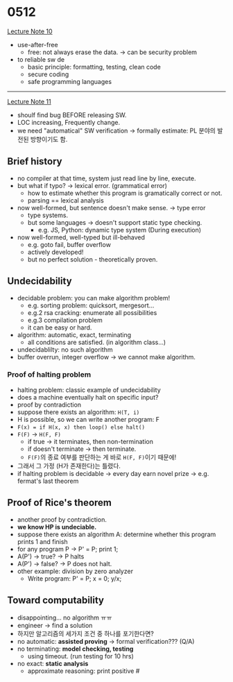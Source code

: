 # 0512

[Lecture Note 10](../lecture-notes/Lecture%2010%20Information%20Security.pdf)

- use-after-free
  - free: not always erase the data. -> can be security problem
- to reliable sw de
  - basic principle: formatting, testing, clean code
  - secure coding
  - safe programming languages

---

[Lecture Note 11](../lecture-notes/Lecture%2011%20Information%20Security.pdf)

- shoulf find bug BEFORE releasing SW.
- LOC increasing, Frequently change.
- we need "automatical" SW verification -> formally estimate: PL 분야의 발전된 방향이기도 함.

## Brief history

- no compiler at that time, system just read line by line, execute.
- but what if typo? -> lexical error. (grammatical error)
  - how to estimate whether this program is gramatically correct or not.
  - parsing == lexical analysis
- now well-formed, but sentence doesn't make sense. -> type error
  - type systems.
  - but some languages -> doesn't support static type checking.
    - e.g. JS, Python: dynamic type system (During execution)
- now well-formed, well-typed but ill-behaved
  - e.g. goto fail, buffer overflow
  - actively developed!
  - but no perfect solution - theoretically proven.

## Undecidability

- decidable problem: you can make algorithm problem!
  - e.g. sorting problem: quicksort, mergesort...
  - e.g.2 rsa cracking: enumerate all possibilities
  - e.g.3 compilation problem
  - it can be easy or hard.
- algorithm: automatic, exact, terminating
  - all conditions are satisfied. (in algorithm class...)
- undecidablilty: no such algorithm
- buffer overrun, integer overflow -> we cannot make algorithm.

### Proof of halting problem

- halting problem: classic example of undecidability
- does a machine eventually halt on specific input?
- proof by contradiction
- suppose there exists an algorithm: `H(T, i)`
- H is possible, so we can write another program: F
- `F(x) = if H(x, x) then loop() else halt()`
- `F(F)` -> `H(F, F)`
  - if true -> it terminates, then non-termination
  - if doesn't terminate -> then terminate.
  - `F(F)`의 종료 여부를 판단하는 게 바로 `H(F, F)`이기 때문에!
- 그래서 그 가정 (H가 존재한다)는 틀렸다.
- if halting problem is decidable -> every day earn novel prize -> e.g. fermat's last theorem

## Proof of Rice's theorem

- another proof by contradiction.
- **we know HP is undeciable.**
- suppose there exists an algorithm A: determine whether this program prints 1 and finish
- for any program P -> P' = P; print 1;
- A(P') -> true? -> P halts
- A(P') -> false? -> P does not halt.
- other example: division by zero analyzer
  - Write program: P' = P; x = 0; y/x;

## Toward computability

- disappointing... no algorithm ㅠㅠ
- engineer -> find a solution
- 하지만 알고리즘의 세가지 조건 중 하나를 포기한다면?
- no automatic: **assisted proving** -> formal verification??? (Q/A)
- no terminating: **model checking, testing**
  - using timeout. (run testing for 10 hrs)
- no exact: **static analysis**
  - approximate reasoning: print positive #
